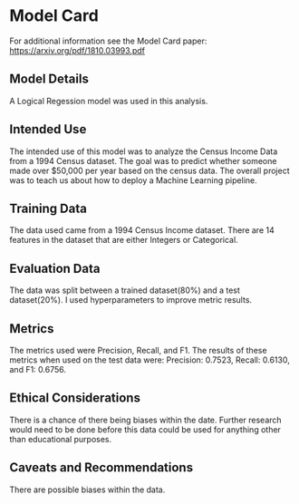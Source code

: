 # Model Card

For additional information see the Model Card paper: https://arxiv.org/pdf/1810.03993.pdf

## Model Details

A Logical Regession model was used in this analysis.

## Intended Use
The intended use of this model was to analyze the Census Income Data from a 1994 Census dataset. The goal was to predict whether someone made over $50,000 per year based on the census data. The overall project was to teach us about how to deploy a Machine Learning pipeline. 

## Training Data
The data used came from a 1994 Census Income dataset.
There are 14 features in the dataset that are either Integers or Categorical. 

## Evaluation Data
The data was split between a trained dataset(80%) and a test dataset(20%).
I used hyperparameters to improve metric results.

## Metrics
The metrics used were Precision, Recall, and F1.
The results of these metrics when used on the test data were: Precision: 0.7523, Recall: 0.6130, and F1: 0.6756.

## Ethical Considerations
There is a chance of there being biases within the date. Further research would need to be done before this data could be used for anything other than educational purposes. 

## Caveats and Recommendations
There are possible biases within the data.